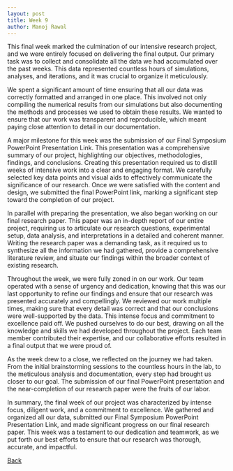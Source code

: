 ```yaml
---
layout: post
title: Week 9
author: Manoj Rawal
---
```


This final week marked the culmination of our intensive research project, and we were entirely focused on delivering the final output. Our primary task was to collect and consolidate all the data we had accumulated over the past weeks. This data represented countless hours of simulations, analyses, and iterations, and it was crucial to organize it meticulously.

We spent a significant amount of time ensuring that all our data was correctly formatted and arranged in one place. This involved not only compiling the numerical results from our simulations but also documenting the methods and processes we used to obtain these results. We wanted to ensure that our work was transparent and reproducible, which meant paying close attention to detail in our documentation.

A major milestone for this week was the submission of our Final Symposium PowerPoint Presentation Link. This presentation was a comprehensive summary of our project, highlighting our objectives, methodologies, findings, and conclusions. Creating this presentation required us to distill weeks of intensive work into a clear and engaging format. We carefully selected key data points and visual aids to effectively communicate the significance of our research. Once we were satisfied with the content and design, we submitted the final PowerPoint link, marking a significant step toward the completion of our project.

In parallel with preparing the presentation, we also began working on our final research paper. This paper was an in-depth report of our entire project, requiring us to articulate our research questions, experimental setup, data analysis, and interpretations in a detailed and coherent manner. Writing the research paper was a demanding task, as it required us to synthesize all the information we had gathered, provide a comprehensive literature review, and situate our findings within the broader context of existing research.

Throughout the week, we were fully zoned in on our work. Our team operated with a sense of urgency and dedication, knowing that this was our last opportunity to refine our findings and ensure that our research was presented accurately and compellingly. We reviewed our work multiple times, making sure that every detail was correct and that our conclusions were well-supported by the data. This intense focus and commitment to excellence paid off. We pushed ourselves to do our best, drawing on all the knowledge and skills we had developed throughout the project. Each team member contributed their expertise, and our collaborative efforts resulted in a final output that we were proud of.

As the week drew to a close, we reflected on the journey we had taken. From the initial brainstorming sessions to the countless hours in the lab, to the meticulous analysis and documentation, every step had brought us closer to our goal. The submission of our final PowerPoint presentation and the near-completion of our research paper were the fruits of our labor.

In summary, the final week of our project was characterized by intense focus, diligent work, and a commitment to excellence. We gathered and organized all our data, submitted our Final Symposium PowerPoint Presentation Link, and made significant progress on our final research paper. This week was a testament to our dedication and teamwork, as we put forth our best efforts to ensure that our research was thorough, accurate, and impactful.

[Back](./)
